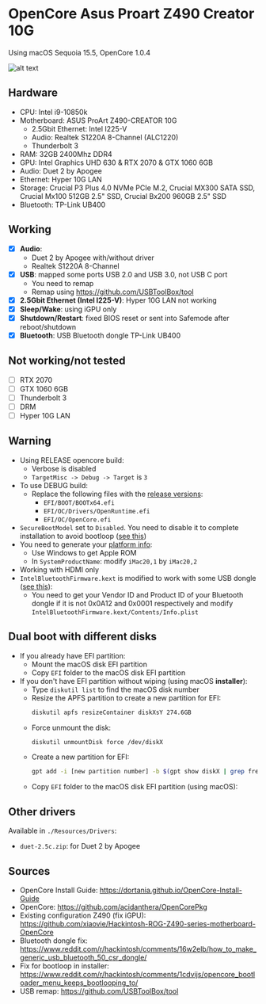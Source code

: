 # OpenCore Asus Proart Z490 Creator 10G 

Using macOS Sequoia 15.5, OpenCore 1.0.4

![alt text](Resources/image.png)

## Hardware
- CPU: Intel i9-10850k
- Motherboard: ASUS ProArt Z490-CREATOR 10G
	- 2.5Gbit Ethernet: Intel I225-V
	- Audio: Realtek S1220A 8-Channel (ALC1220)
    - Thunderbolt 3
- RAM: 32GB 2400Mhz DDR4
- GPU: Intel Graphics UHD 630 & RTX 2070 & GTX 1060 6GB
- Audio: Duet 2 by Apogee
- Ethernet: Hyper 10G LAN
- Storage: Crucial P3 Plus 4.0 NVMe PCIe M.2, Crucial MX300 SATA SSD, Crucial Mx100 512GB 2.5" SSD, Crucial Bx200 960GB 2.5" SSD
- Bluetooth: TP-Link UB400

## Working
- [x] **Audio**: 
    - Duet 2 by Apogee with/without driver
    - Realtek S1220A 8-Channel
- [x] **USB**: mapped some ports USB 2.0 and USB 3.0, not USB C port
    - You need to remap
    - Remap using https://github.com/USBToolBox/tool
- [x] **2.5Gbit Ethernet (Intel I225-V)**: Hyper 10G LAN not working
- [x] **Sleep/Wake**: using iGPU only
- [x] **Shutdown/Restart**: fixed BIOS reset or sent into Safemode after reboot/shutdown
- [x] **Bluetooth**: USB Bluetooth dongle TP-Link UB400

## Not working/not tested
- [ ] RTX 2070
- [ ] GTX 1060 6GB
- [ ] Thunderbolt 3
- [ ] DRM
- [ ] Hyper 10G LAN

## Warning
- Using RELEASE opencore build:
    - Verbose is disabled
    - `TargetMisc -> Debug -> Target` is `3`
- To use DEBUG build:
    - Replace the following files with the [release versions](https://github.com/acidanthera/OpenCorePkg/releases):
        - `EFI/BOOT/BOOTx64.efi`
        - `EFI/OC/Drivers/OpenRuntime.efi`
        - `EFI/OC/OpenCore.efi`
- `SecureBootModel` set to `Disabled`. You need to disable it to complete installation to avoid bootloop ([see this](https://www.reddit.com/r/hackintosh/comments/1cdvijs/opencore_bootloader_menu_keeps_bootlooping_to/))
- You need to generate your [platform info](https://dortania.github.io/OpenCore-Install-Guide/config.plist/comet-lake.html#platforminfo):
    - Use Windows to get Apple ROM
    - In `SystemProductName`: modify `iMac20,1` by `iMac20,2`
- Working with HDMI only
- `IntelBluetoothFirmware.kext` is modified to work with some USB dongle ([see this](https://www.reddit.com/r/hackintosh/comments/16w2elb/how_to_make_generic_usb_bluetooth_50_csr_dongle/)):
    - You need to get your Vendor ID and Product ID of your Bluetooth dongle if it is not 0x0A12 and 0x0001 respectively and modify `IntelBluetoothFirmware.kext/Contents/Info.plist`

## Dual boot with different disks
- If you already have EFI partition:
    - Mount the macOS disk EFI partition
    - Copy `EFI` folder to the macOS disk EFI partition 
- If you don't have EFI partition without wiping (using macOS __installer__):
    - Type `diskutil list` to find the macOS disk number
    - Resize the APFS partition to create a new partition for EFI:
        ```bash
        diskutil apfs resizeContainer diskXsY 274.6GB
        ```
    - Force unmount the disk:
        ```bash
        diskutil unmountDisk force /dev/diskX
        ```
    - Create a new partition for EFI:
        ```bash
        gpt add -i [new partition number] -b $(gpt show diskX | grep free | awk '{print $1}') -s $(echo "200*1024*1024/512" | bc) -t C12A7328-F81F-11D2-BA4B-00A0C93EC93B /dev/diskX
        ```
    - Copy `EFI` folder to the macOS disk EFI partition (using macOS):

## Other drivers
Available in `./Resources/Drivers`:
- `duet-2.5c.zip`: for Duet 2 by Apogee

## Sources
- OpenCore Install Guide: https://dortania.github.io/OpenCore-Install-Guide
- OpenCore: https://github.com/acidanthera/OpenCorePkg
- Existing configuration Z490 (fix iGPU): https://github.com/xiaovie/Hackintosh-ROG-Z490-series-motherboard-OpenCore
- Bluetooth dongle fix: https://www.reddit.com/r/hackintosh/comments/16w2elb/how_to_make_generic_usb_bluetooth_50_csr_dongle/
- Fix for bootloop in installer: https://www.reddit.com/r/hackintosh/comments/1cdvijs/opencore_bootloader_menu_keeps_bootlooping_to/
- USB remap: https://github.com/USBToolBox/tool